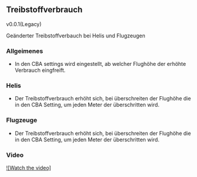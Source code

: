 ## Treibstoffverbrauch

v0.0.1(Legacy)

Geänderter Treibstoffverbauch bei Helis und Flugzeugen

### Allgeimenes 
- In den CBA settings wird eingestellt, ab welcher Flughöhe der erhöhte Verbrauch eingfreift.

### Helis
- Der Treibstoffverbrauch erhöht sich, bei überschreiten der Flughöhe die in den CBA Setting, um jeden Meter der überschritten wird. 

### Flugzeuge
- Der Treibstoffverbrauch erhöht sich, bei überschreiten der Flughöhe die in den CBA Setting, um jeden Meter der überschritten wird. 

### Video
[![Watch the video]](https://youtu.be/nFF8nMX06aI)

